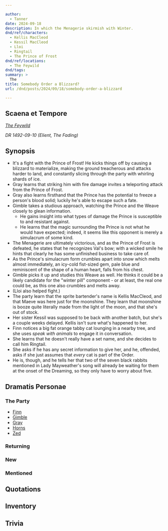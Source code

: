 ```yaml
---

author:
  - Tanner
date: 2024-09-18
description: In which the Menagerie skirmish with Winter.
dnd/ref/characters:
  - Kellis MacCleod
  - Kessil MacCleod
  - Lloi
  - Ringtail
  - The Prince of Frost
dnd/ref/locations:
  - The Feywild
dnd/tags:
summary: >
  The 
title: Somebody Order a Blizzard?
url: /dnd/posts/2024/09/18/somebody-order-a-blizzard

---
```


## Scaena et Tempore

_[The Feywild](/dnd/locations/the-feywild)_

_DR 1492-09-10 (Elient, The Fading)_

## Synopsis

- It's a fight with the Prince of Frost! He kicks things off by causing a blizzard to materialize, making the ground treacherous and attacks harder to land, and constantly slicing through the party with whirling shards of ice.
- Gray learns that striking him with fire damage invites a teleporting attack from the Prince of Frost.
- Gray also learns firsthand that the Prince has the potential to freeze a person's blood solid; luckily he's able to escape such a fate.
- Gimble takes a studious approach, watching the Prince and the Weave closely to glean information.
  - He gains insight into what types of damage the Prince is susceptible to and resistant against.
  - He learns that the magic surrounding the Prince is not what he would have expected; indeed, it seems like this opponent is merely a simulacrum of some kind.
- The Menagerie are ultimately victorious, and as the Prince of Frost is defeated, he states that he recognizes Val's bow; with a wicked smile he hints that clearly he has some unfinished business to take care of.
- As the Prince's simulacrum form crumbles apart into snow which melts almost immediately, an icy-cold fist-sized gem, pale blue and reminiscent of the shape of a human heart, falls from his chest.
- Gimble picks it up and studies this Weave as well. He thinks it could be a likely candidate for the "winter pill" component - or at least, the real one could be, as this one also crumbles and melts away.
- (Lloi also helped fight.)
- The party learn that the sprite bartender's name is Kellis MacCleod, and that Maeve was here just for the moonshine. They learn that moonshine is booze quite literally made from the light of the moon, and that she's out of stock.
- Her sister Kessil was supposed to be back with another batch, but she's a couple weeks delayed. Kellis isn't sure what's happened to her.
- Finn notices a big fat orange tabby cat lounging in a nearby tree, and she uses _speak with animals_ to engage it in conversation.
- She learns that he doesn't really have a set name, and she decides to call him Ringtail.
- She asks if he has any secret information to give her, and he, offended, asks if she just assumes that _every_ cat is part of the Order.
- He is, though, and he tells her that two of the seven black rabbits mentioned in Lady Mayweather's song will already be waiting for them at the onset of the Dreaming, so they only have to worry about five.

## Dramatis Personae

### The Party

- [Finn](/dnd/characters/finn)
- [Gimble](/dnd/characters/gimble-the-diviner)
- [Gray](/dnd/characters/haeltin-var-astora)
- [Horns](/dnd/characters/horns)
- [Zed](/dnd/characters/zed)

### Returning

### New

### Mentioned

## Quotations

## Inventory

## Trivia
